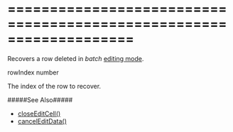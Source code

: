<!--**
/*-------------------------------------------
    Auto-generated file. Do not modify.
-------------------------------------------

**-->
===================================================================
===================================================================

<!--shortDescription-->
Recovers a row deleted in *batch* [editing mode]({basewidgetpath}/Configuration/editing/#mode).
<!--/shortDescription-->

<!--paramName1-->rowIndex<!--/paramName1-->
<!--paramType1-->number<!--/paramType1-->
<!--paramDescription1-->
The index of the row to recover.
<!--/paramDescription1-->

<!--fullDescription-->
#####See Also#####
- [closeEditCell()]({basewidgetpath}/Methods/#closeEditCell)
- [cancelEditData()]({basewidgetpath}/Methods/#cancelEditData)
<!--/fullDescription-->